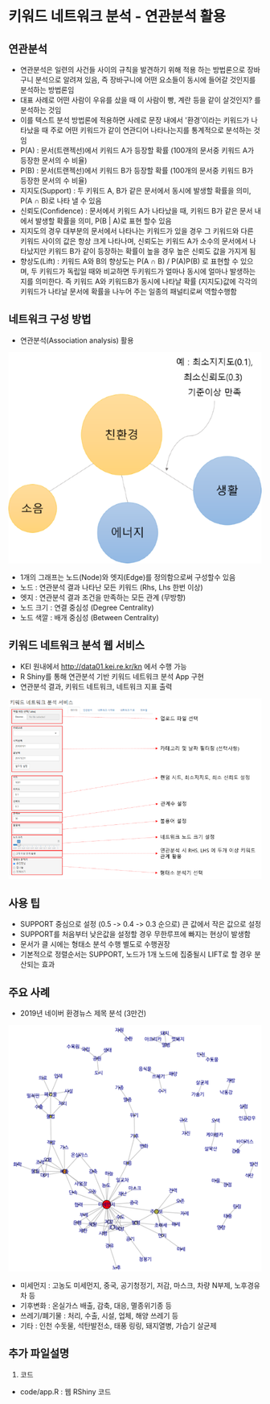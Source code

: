 # 키워드 네트워크 분석 - 연관분석 활용

## 연관분석
- 연관분석은 일련의 사건들 사이의 규칙을 발견하기 위해 적용 하는 방법론으로 장바구니 분석으로 알려져 있음, 즉 장바구니에 어떤 요소들이 동시에 들어갈 것인지를 분석하는 방법론임
- 대표 사례로 어떤 사람이 우유를 샀을 때 이 사람이 빵, 계란 등을 같이 살것인지? 를 분석하는 것임
- 이를 텍스트 분석 방법론에 적용하면 사례로 문장 내에서 '환경’이라는 키워드가 나타났을 때 주로 어떤 키워드가 같이 연관디어 나타나는지를 통계적으로 분석하는 것임
- P(A) : 문서(트랜젝선)에서 키워드 A가 등장할 확률 (100개의 문서중 키워드 A가 등장한 문서의 수 비율)
- P(B) : 문서(트랜젝선)에서 키워드 B가 등장할 확률 (100개의 문서중 키워드 B가 등장한 문서의 수 비율)
- 지지도(Support) : 두 키워드 A, B가 같은 문서에서 동시에 발생할 확률을 의미, P(A ∩ B)로 나타 낼 수 있음
- 신뢰도(Confidence) : 문서에서 키워드 A가 나타났을 때, 키워드 B가 같은 문서 내에서 발생할 확률을 의미, P(B | A)로 표현 할수 있음
- 지지도의 경우 대부분의 문서에서 나타나는 키워드가 있을 경우 그 키워드와 다른 키워드 사이의 값은 항상 크게 나타나며, 신뢰도는 키워드 A가 소수의 문서에서 나타났지만 키워드 B가 같이 등장하는 확률이 높을 경우 높은 신뢰도 값을 가지게 됨
- 향상도(Lift) :  키워드 A와 B의 향상도는 P(A ∩ B) / P(A)P(B) 로 표현할 수 있으며, 두 키워드가 독립일 때와 비교하면 두키워드가 얼마나 동시에 얼마나 발생하는지를 의미한다. 즉 키워드 A와 키워드B가 동시에 나타날 확률 (지지도)값에 각각의 키워드가 나타날 문서에 확률을 나누어 주는 일종의 패널티로써 역할수행함 



## 네트워크 구성 방법
- 연관분석(Association analysis) 활용


<img src = "https://github.com/keibigdata/dyjin_2020/blob/master/3_%ED%82%A4%EC%9B%8C%EB%93%9C_%EB%84%A4%ED%8A%B8%EC%9B%8C%ED%81%AC_%EB%B6%84%EC%84%9D_%EC%97%B0%EA%B4%80%EB%B6%84%EC%84%9D/images/2.png?raw=true">

- 1개의 그래프는 노드(Node)와 엣지(Edge)를 정의함으로써 구성할수 있음
- 노드 : 연관분석 결과 나타난 모든 키워드 (Rhs, Lhs 한번 이상)
- 엣지 : 연관분석 결과 조건을 만족하는 모든 관계 (무방향)
- 노드 크기 : 연결 중심성 (Degree Centrality)
- 노드 색깔 : 배개 중심성 (Between Centrality)


## 키워드 네트워크 분석 웹 서비스
- KEI 원내에서 http://data01.kei.re.kr/kn 에서 수행 가능
- R Shiny를 통해 연관분석 기반 키워드 네트워크 분석 App 구현
- 연관분석 결과, 키워드 네트워크, 네트워크 지표 출력
<img src = "https://github.com/keibigdata/dyjin_2020/blob/master/3_%ED%82%A4%EC%9B%8C%EB%93%9C_%EB%84%A4%ED%8A%B8%EC%9B%8C%ED%81%AC_%EB%B6%84%EC%84%9D_%EC%97%B0%EA%B4%80%EB%B6%84%EC%84%9D/images/1.png?raw=true">


## 사용 팁
- SUPPORT 중심으로 설정 (0.5 -> 0.4 -> 0.3 순으로) 큰 값에서 작은 값으로 설정
- SUPPORT를 처음부터 낮은값을 설정할 경우 무한루프에 빠지는 현상이 발생함
- 문서가 클 시에는 형태소 분석 수행 별도로 수행권장
- 기본적으로 정렬순서는 SUPPORT, 노드가 1개 노드에 집중될시 LIFT로 할 경우 분산되는 효과

## 주요 사례
- 2019년 네이버 환경뉴스 제목 분석 (3만건)

<img src = "https://github.com/keibigdata/dyjin_2020/blob/master/3_%ED%82%A4%EC%9B%8C%EB%93%9C_%EB%84%A4%ED%8A%B8%EC%9B%8C%ED%81%AC_%EB%B6%84%EC%84%9D_%EC%97%B0%EA%B4%80%EB%B6%84%EC%84%9D/images/3.png?raw=true">


- 미세먼지 : 고농도 미세먼지, 중국, 공기청정기, 저감, 마스크, 차량 N부제, 노후경유차 등
- 기후변화 : 온실가스 배출, 감축, 대응, 멸종위기종 등
- 쓰레기/폐기물 : 처리, 수출, 시설, 업체, 해양 쓰레기 등
- 기타 : 인천 수돗물, 석탄발전소, 태풍 링링, 돼지열병, 가습기 살균제 

## 추가 파일설명
1) 코드 
- code/app.R : 웹 RShiny 코드

